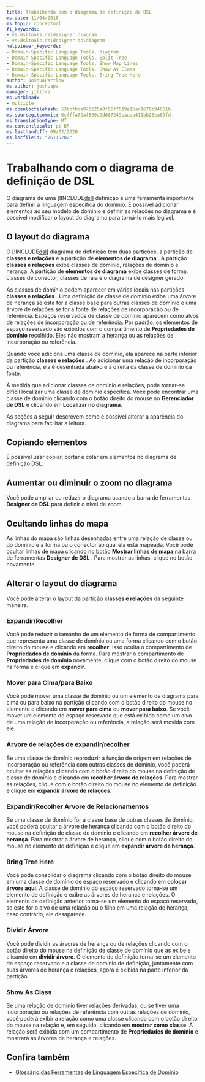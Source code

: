 ```yaml
---
title: Trabalhando com o diagrama de definição de DSL
ms.date: 11/04/2016
ms.topic: conceptual
f1_keywords:
- vs.dsltools.dsldesigner.diagram
- vs.dsltools.dsldesigner.dsldiagram
helpviewer_keywords:
- Domain-Specific Language Tools, diagram
- Domain-Specific Language Tools, Split Tree
- Domain-Specific Language Tools, Show Map Lines
- Domain-Specific Language Tools, Show As Class
- Domain-Specific Language Tools, Bring Tree Here
author: JoshuaPartlow
ms.author: joshuapa
manager: jillfra
ms.workload:
- multiple
ms.openlocfilehash: 53bbfbca975625a8f56f7519a15ac1670b94861b
ms.sourcegitcommit: 6cfffa72af599a9d667249caaaa411bb28ea69fd
ms.translationtype: MT
ms.contentlocale: pt-BR
ms.lasthandoff: 09/02/2020
ms.locfileid: "76115282"
---
```

# <a name="working-with-the-dsl-definition-diagram"></a>Trabalhando com o diagrama de definição de DSL
O diagrama de uma [!INCLUDE[dsl](../modeling/includes/dsl_md.md)] definição é uma ferramenta importante para definir a linguagem específica do domínio. É possível adicionar elementos ao seu modelo de domínio e definir as relações no diagrama e é possível modificar o layout do diagrama para torná-lo mais legível.

## <a name="the-layout-of-the-diagram"></a>O layout do diagrama
 O [!INCLUDE[dsl](../modeling/includes/dsl_md.md)] diagrama de definição tem duas partições, a partição de **classes e relações** e a partição de **elementos de diagrama** . A partição **classes e relações** exibe classes de domínio, relações de domínio e herança. A partição de **elementos de diagrama** exibe classes de forma, classes de conector, classes de raia e o diagrama de designer gerado.

 As classes de domínio podem aparecer em vários locais nas partições **classes e relações** . Uma definição de classe de domínio exibe uma árvore de herança se esta for a classe base para outras classes de domínio e uma árvore de relações se for a fonte de relações de incorporação ou de referência. Espaços reservados de classe de domínio aparecem como alvos de relações de incorporação ou de referência. Por padrão, os elementos de espaço reservado são exibidos com o compartimento de **Propriedades de domínio** recolhido. Eles não mostram a herança ou as relações de incorporação ou referência.

 Quando você adiciona uma classe de domínio, ela aparece na parte inferior da partição **classes e relações** . Ao adicionar uma relação de incorporação ou referência, ela é desenhada abaixo e à direita da classe de domínio da fonte.

 À medida que adicionar classes de domínio e relações, pode tornar-se difícil localizar uma classe de domínio específica. Você pode encontrar uma classe de domínio clicando com o botão direito do mouse no **Gerenciador de DSL** e clicando em **Localizar no diagrama**.

 As seções a seguir descrevem como é possível alterar a aparência do diagrama para facilitar a leitura.

## <a name="copying-elements"></a>Copiando elementos
 É possível usar copiar, cortar e colar em elementos no diagrama de definição DSL.

## <a name="zooming-in-or-out-on-the-diagram"></a>Aumentar ou diminuir o zoom no diagrama
 Você pode ampliar ou reduzir o diagrama usando a barra de ferramentas **Designer de DSL** para definir o nível de zoom.

## <a name="hiding-map-lines"></a>Ocultando linhas do mapa
 As linhas do mapa são linhas desenhadas entre uma relação de classe ou do domínio e a forma ou o conector ao qual ela está mapeada. Você pode ocultar linhas de mapa clicando no botão **Mostrar linhas de mapa** na barra de ferramentas **Designer de DSL** . Para mostrar as linhas, clique no botão novamente.

## <a name="changing-the-diagram-layout"></a>Alterar o layout do diagrama
 Você pode alterar o layout da partição **classes e relações** da seguinte maneira.

### <a name="expandcollapse"></a>Expandir/Recolher
 Você pode reduzir o tamanho de um elemento de forma de compartimento que representa uma classe de domínio ou uma forma clicando com o botão direito do mouse e clicando em **recolher**. Isso oculta o compartimento de **Propriedades de domínio** da forma. Para mostrar o compartimento de **Propriedades de domínio** novamente, clique com o botão direito do mouse na forma e clique em **expandir**.

### <a name="move-updown"></a>Mover para Cima/para Baixo
 Você pode mover uma classe de domínio ou um elemento de diagrama para cima ou para baixo na partição clicando com o botão direito do mouse no elemento e clicando em **mover para cima** ou **mover para baixo**. Se você mover um elemento do espaço reservado que está exibido como um alvo de uma relação de incorporação ou referência, a relação será movida com ele.

### <a name="expandcollapse-relationships-tree"></a>Árvore de relações de expandir/recolher
 Se uma classe de domínio reproduzir a função de origem em relações de incorporação ou referência com outras classes de domínio, você poderá ocultar as relações clicando com o botão direito do mouse na definição de classe de domínio e clicando em **recolher árvore de relações**. Para mostrar as relações, clique com o botão direito do mouse no elemento de definição e clique em **expandir árvore de relações**.

### <a name="expandcollapse-inheritance-tree"></a>Expandir/Recolher Árvore de Relacionamentos
 Se uma classe de domínio for a classe base de outras classes de domínio, você poderá ocultar a árvore de herança clicando com o botão direito do mouse na definição de classe de domínio e clicando em **recolher árvore de herança**. Para mostrar a árvore de herança, clique com o botão direito do mouse no elemento de definição e clique em **expandir árvore de herança**.

### <a name="bring-tree-here"></a>Bring Tree Here
 Você pode consolidar o diagrama clicando com o botão direito do mouse em uma classe de domínio de espaço reservado e clicando em **colocar árvore aqui**. A classe de domínio do espaço reservado torna-se um elemento de definição e exibe as árvores de herança e relações. O elemento de definição anterior torna-se um elemento do espaço reservado, se este for o alvo de uma relação ou o filho em uma relação de herança; caso contrário, ele desaparece.

### <a name="split-tree"></a>Dividir Árvore
 Você pode dividir as árvores de herança ou de relações clicando com o botão direito do mouse na definição de classe de domínio que as exibe e clicando em **dividir árvore**. O elemento de definição torna-se um elemento de espaço reservado e a classe de domínio de definição, juntamente com suas árvores de herança e relações, agora é exibida na parte inferior da partição.

### <a name="show-as-class"></a>Show As Class
 Se uma relação de domínio tiver relações derivadas, ou se tiver uma incorporação ou relações de referência com outras relações de domínio, você poderá exibir a relação como uma classe clicando com o botão direito do mouse na relação e, em seguida, clicando em **mostrar como classe**. A relação será exibida com um compartimento de **Propriedades de domínio** e mostrará as árvores de herança e relações.

## <a name="see-also"></a>Confira também

- [Glossário das Ferramentas de Linguagem Específica de Domínio](https://msdn.microsoft.com/ca5e84cb-a315-465c-be24-76aa3df276aa)
